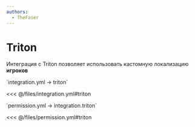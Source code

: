 ```yaml
---
authors:
  - TheFaser
---
```


# Triton

Интеграция с Triton позволяет использовать кастомную локализацию **игроков**

[//]: # (integration.yml)
<!--@include: @/parts/words.md#setting-->
<!--@include: @/parts/words.md#path--> `integration.yml → triton`

<!--@include: @/parts/words.md#default-->
<<< @/files/integration.yml#triton

<!--@include: @/parts/enable.md-->

[//]: # (permission.yml)
<!--@include: @/parts/words.md#permission-->
<!--@include: @/parts/words.md#path--> `permission.yml → integration.triton`

<!--@include: @/parts/words.md#default-->
<<< @/files/permission.yml#triton

<!--@include: @/parts/permission/permissionTier3.md-->